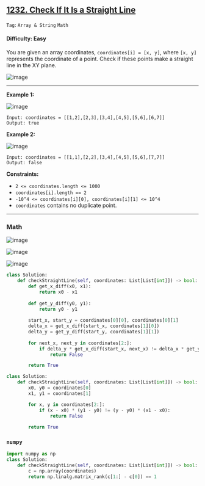 ## [1232. Check If It Is a Straight Line](https://leetcode.com/problems/check-if-it-is-a-straight-line/)

```Tag```: ```Array & String``` ```Math```

#### Difficulty: Easy

You are given an array coordinates, ```coordinates[i] = [x, y]```, where ```[x, y]``` represents the coordinate of a point. Check if these points make a straight line in the XY plane.

![image](https://github.com/quananhle/Python/assets/35042430/641ea729-1bfc-4354-a3e5-e83fc07baec2)

---

__Example 1:__

![image](https://assets.leetcode.com/uploads/2019/10/15/untitled-diagram-2.jpg)
```
Input: coordinates = [[1,2],[2,3],[3,4],[4,5],[5,6],[6,7]]
Output: true
```

__Example 2:__

![image](https://assets.leetcode.com/uploads/2019/10/09/untitled-diagram-1.jpg)
```
Input: coordinates = [[1,1],[2,2],[3,4],[4,5],[5,6],[7,7]]
Output: false
```

__Constraints:__

- ```2 <= coordinates.length <= 1000```
- ```coordinates[i].length == 2```
- ```-10^4 <= coordinates[i][0], coordinates[i][1] <= 10^4```
- ```coordinates``` contains no duplicate point.

---

### Math

![image](https://github.com/quananhle/Python/assets/35042430/3fb70d93-001d-4a9c-97ab-283184d2cd9c)

![image](https://leetcode.com/problems/check-if-it-is-a-straight-line/Figures/1232/1232A.png)

![image](https://github.com/quananhle/Python/assets/35042430/51ebf320-28d5-43b7-a200-1bc587bd745f)

```Python
class Solution:
    def checkStraightLine(self, coordinates: List[List[int]]) -> bool:
        def get_x_diff(x0, x1):
            return x0 - x1
        
        def get_y_diff(y0, y1):
            return y0 - y1
        
        start_x, start_y = coordinates[0][0], coordinates[0][1]
        delta_x = get_x_diff(start_x, coordinates[1][0])
        delta_y = get_y_diff(start_y, coordinates[1][1])
        
        for next_x, next_y in coordinates[2:]:
            if delta_y * get_x_diff(start_x, next_x) != delta_x * get_y_diff(start_y, next_y):
                return False

        return True
```

```Python
class Solution:
    def checkStraightLine(self, coordinates: List[List[int]]) -> bool:
        x0, y0 = coordinates[0]
        x1, y1 = coordinates[1]

        for x, y in coordinates[2:]:
            if (x - x0) * (y1 - y0) != (y - y0) * (x1 - x0):
                return False
            
        return True
```

### ```numpy```

```Python
import numpy as np
class Solution:
    def checkStraightLine(self, coordinates: List[List[int]]) -> bool:
        c = np.array(coordinates)
        return np.linalg.matrix_rank(c[1:] - c[0]) == 1
```
